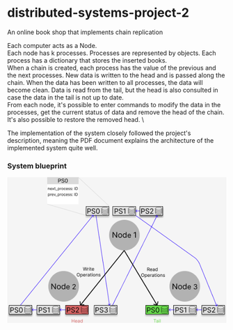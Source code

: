 # distributed-systems-project-2
An online book shop that implements chain replication

Each computer acts as a Node.\
Each node has k processes. Processes are represented by objects. Each process has a dictionary that stores the inserted books. \
When a chain is created, each process has the value of the previous and the next processes. New data is written to the head and is passed along the chain. When the data has been written to all processes, the data will become clean. Data is read from the tail, but the head is also consulted in case the data in the tail is not up to date. \
From each node, it's possible to enter commands to modify the data in the processes, get the current status of data and remove the head of the chain. It's also possible to restore the removed head. \

The implementation of the system closely followed the project's description, meaning the PDF document explains the architecture of the implemented system quite well.

### System blueprint
![Blueprint](blueprint.png)
